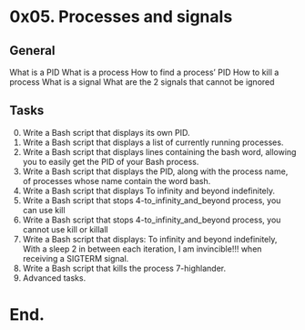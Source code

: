 # 0x05. Processes and signals
## General
What is a PID
What is a process
How to find a process’ PID
How to kill a process
What is a signal
What are the 2 signals that cannot be ignored
## Tasks
0. Write a Bash script that displays its own PID.
1. Write a Bash script that displays a list of currently running processes.
2. Write a Bash script that displays lines containing the bash word,
   allowing you to easily get the PID of your Bash process.
3. Write a Bash script that displays the PID, along with the process name, 
   of processes whose name contain the word bash.
4. Write a Bash script that displays To infinity and beyond indefinitely.
5. Write a Bash script that stops 4-to_infinity_and_beyond process, you can use kill
6. Write a Bash script that stops 4-to_infinity_and_beyond process, you cannot use kill or killall
7. Write a Bash script that displays: To infinity and beyond indefinitely, 
   With a sleep 2 in between each iteration, I am invincible!!! when receiving a SIGTERM signal.
8. Write a Bash script that kills the process 7-highlander.
9. Advanced tasks.

# End.
